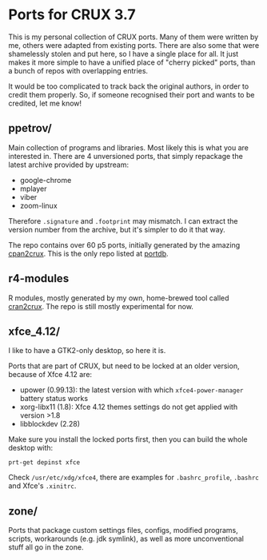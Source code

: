 # Ports for CRUX 3.7

This is my personal collection of CRUX ports. Many of them were written
by me, others were adapted from existing ports. There are also some that
were shamelessly stolen and put here, so I have a single place for all.
It just makes it more simple to have a unified place of "cherry picked"
ports, than a bunch of repos with overlapping entries.

It would be too complicated to track back the original authors, in order
to credit them properly. So, if someone recognised their port and wants
to be credited, let me know!

## ppetrov/
Main collection of programs and libraries. Most likely this is what you
are interested in. There are 4 unversioned ports, that simply repackage
the latest archive provided by upstream:
* google-chrome
* mplayer
* viber
* zoom-linux

Therefore `.signature` and `.footprint` may mismatch. I can extract the
version number from the archive, but it's simpler to do it that way.

The repo contains over 60 p5 ports, initially generated by the amazing
[cpan2crux](https://www.mizrahi.com.ve/crux/ports/cpan2crux/Pkgfile).
This is the only repo listed at [portdb](https://crux.nu/portdb/).

## r4-modules
R modules, mostly generated by my own, home-brewed tool called 
[cran2crux](https://github.com/slackalaxy/cran2crux). The repo is still
mostly experimental for now.

## xfce_4.12/
I like to have a GTK2-only desktop, so here it is.

Ports that are part of CRUX, but need to be locked at an older version,
because of Xfce 4.12 are:
* upower (0.99.13): the latest version with which `xfce4-power-manager`
battery status works
* xorg-libx11 (1.8): Xfce 4.12 themes settings do not get applied with
version >1.8
* libblockdev (2.28)

Make sure you install the locked ports first, then you can build the
whole desktop with:
```
prt-get depinst xfce
```
Check `/usr/etc/xdg/xfce4`, there are examples for `.bashrc_profile`,
`.bashrc` and Xfce's `.xinitrc`.

## zone/
Ports that package custom settings files, configs, modified programs,
scripts, workarounds (e.g. jdk symlink), as well as more unconventional
stuff all go in the zone.
